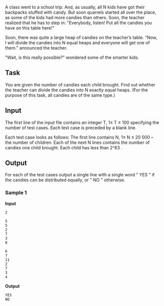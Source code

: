 A class went to a school trip. And, as usually, all N kids have got their
backpacks stuffed with candy. But soon quarrels started all
over the place, as some of the kids had more candies than
others. Soon, the teacher realized that he has to step in:
"Everybody, listen! Put all the candies you have on this table
here!"

Soon, there was quite a large heap of candies on the
teacher’s table. "Now, I will divide the candies into N equal heaps and
everyone will get one of them." announced the teacher.

"Wait, is this really possible?" wondered some of the
smarter kids.

## Task
You are given the number of candies each child brought. Find
out whether the teacher can divide the candies into N exactly equal heaps.
(For the purpose of this task, all candies are of the same
type.)

## Input
The first line of the input file contains an integer T, 1≤ T ≤ 100 specifying the number of test cases. Each test case is preceded
by a blank line.

Each test case looks as follows: The first line contains N, 1≤ N ≤ 20 000 –
the number of children. Each of the next N lines contains the number of
candies one child brought. Each child has less than 2^63 .

## Output
For each of the test cases output a single line with a
single word " YES " if the candies can be
distributed equally, or " NO " otherwise.

### Sample 1
**Input**
```text
2

5
5
2
7
3
8

6
7
11
2
7
3
4
```
**Output**
```text
YES
NO
```
